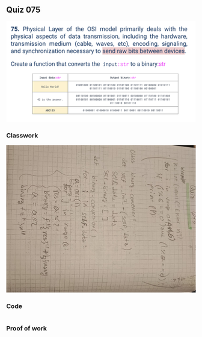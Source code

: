 ## Quiz 075
![](https://github.com/AleksandarDzudzevic/Year_2/blob/main/Quiz075text.png)
### Classwork
![](https://github.com/AleksandarDzudzevic/Year_2/blob/main/Quiz075Classwork.jpg)
### Code
```.py

```
### Proof of work
